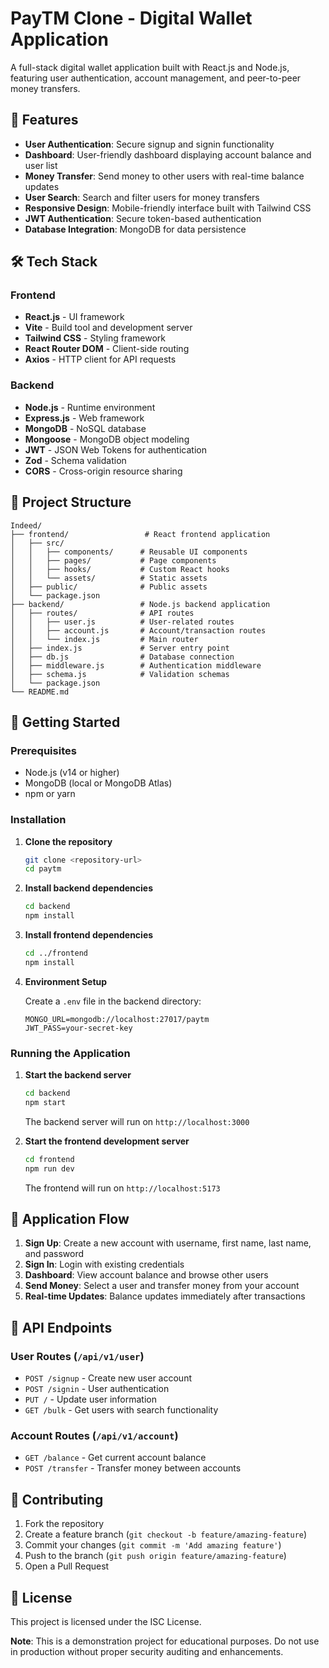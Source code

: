 # PayTM Clone - Digital Wallet Application

A full-stack digital wallet application built with React.js and Node.js, featuring user authentication, account management, and peer-to-peer money transfers.

## 🚀 Features

- **User Authentication**: Secure signup and signin functionality
- **Dashboard**: User-friendly dashboard displaying account balance and user list
- **Money Transfer**: Send money to other users with real-time balance updates
- **User Search**: Search and filter users for money transfers
- **Responsive Design**: Mobile-friendly interface built with Tailwind CSS
- **JWT Authentication**: Secure token-based authentication
- **Database Integration**: MongoDB for data persistence

## 🛠️ Tech Stack

### Frontend

- **React.js** - UI framework
- **Vite** - Build tool and development server
- **Tailwind CSS** - Styling framework
- **React Router DOM** - Client-side routing
- **Axios** - HTTP client for API requests

### Backend

- **Node.js** - Runtime environment
- **Express.js** - Web framework
- **MongoDB** - NoSQL database
- **Mongoose** - MongoDB object modeling
- **JWT** - JSON Web Tokens for authentication
- **Zod** - Schema validation
- **CORS** - Cross-origin resource sharing

## 📁 Project Structure

```
Indeed/
├── frontend/                 # React frontend application
│   ├── src/
│   │   ├── components/      # Reusable UI components
│   │   ├── pages/           # Page components
│   │   ├── hooks/           # Custom React hooks
│   │   └── assets/          # Static assets
│   ├── public/              # Public assets
│   └── package.json
├── backend/                 # Node.js backend application
│   ├── routes/              # API routes
│   │   ├── user.js          # User-related routes
│   │   ├── account.js       # Account/transaction routes
│   │   └── index.js         # Main router
│   ├── index.js             # Server entry point
│   ├── db.js                # Database connection
│   ├── middleware.js        # Authentication middleware
│   ├── schema.js            # Validation schemas
│   └── package.json
└── README.md
```

## 🚦 Getting Started

### Prerequisites

- Node.js (v14 or higher)
- MongoDB (local or MongoDB Atlas)
- npm or yarn

### Installation

1. **Clone the repository**

   ```bash
   git clone <repository-url>
   cd paytm
   ```

2. **Install backend dependencies**

   ```bash
   cd backend
   npm install
   ```

3. **Install frontend dependencies**

   ```bash
   cd ../frontend
   npm install
   ```

4. **Environment Setup**

   Create a `.env` file in the backend directory:

   ```env
   MONGO_URL=mongodb://localhost:27017/paytm
   JWT_PASS=your-secret-key
   ```

### Running the Application

1. **Start the backend server**

   ```bash
   cd backend
   npm start
   ```

   The backend server will run on `http://localhost:3000`

2. **Start the frontend development server**
   ```bash
   cd frontend
   npm run dev
   ```
   The frontend will run on `http://localhost:5173`

## 📱 Application Flow

1. **Sign Up**: Create a new account with username, first name, last name, and password
2. **Sign In**: Login with existing credentials
3. **Dashboard**: View account balance and browse other users
4. **Send Money**: Select a user and transfer money from your account
5. **Real-time Updates**: Balance updates immediately after transactions

## 🔐 API Endpoints

### User Routes (`/api/v1/user`)

- `POST /signup` - Create new user account
- `POST /signin` - User authentication
- `PUT /` - Update user information
- `GET /bulk` - Get users with search functionality

### Account Routes (`/api/v1/account`)

- `GET /balance` - Get current account balance
- `POST /transfer` - Transfer money between accounts

## 🤝 Contributing

1. Fork the repository
2. Create a feature branch (`git checkout -b feature/amazing-feature`)
3. Commit your changes (`git commit -m 'Add amazing feature'`)
4. Push to the branch (`git push origin feature/amazing-feature`)
5. Open a Pull Request

## 📝 License

This project is licensed under the ISC License.

**Note**: This is a demonstration project for educational purposes. Do not use in production without proper security auditing and enhancements.
